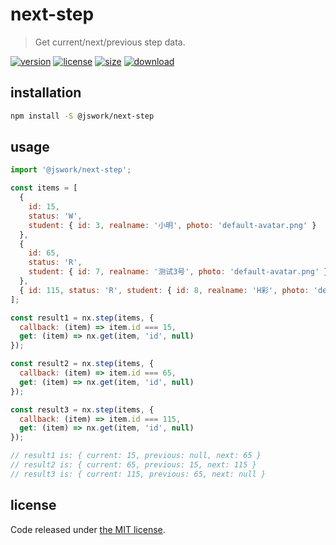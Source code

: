 # next-step
> Get current/next/previous step data.

[![version][version-image]][version-url]
[![license][license-image]][license-url]
[![size][size-image]][size-url]
[![download][download-image]][download-url]

## installation
```bash
npm install -S @jswork/next-step
```

## usage
```js
import '@jswork/next-step';

const items = [
  {
    id: 15,
    status: 'W',
    student: { id: 3, realname: '小明', photo: 'default-avatar.png' }
  },
  {
    id: 65,
    status: 'R',
    student: { id: 7, realname: '测试3号', photo: 'default-avatar.png' }
  },
  { id: 115, status: 'R', student: { id: 8, realname: 'H彩', photo: 'default-avatar.png' } }
];

const result1 = nx.step(items, {
  callback: (item) => item.id === 15,
  get: (item) => nx.get(item, 'id', null)
});

const result2 = nx.step(items, {
  callback: (item) => item.id === 65,
  get: (item) => nx.get(item, 'id', null)
});

const result3 = nx.step(items, {
  callback: (item) => item.id === 115,
  get: (item) => nx.get(item, 'id', null)
});

// result1 is: { current: 15, previous: null, next: 65 }
// result2 is: { current: 65, previous: 15, next: 115 }
// result3 is: { current: 115, previous: 65, next: null }
```

## license
Code released under [the MIT license](https://github.com/afeiship/next-step/blob/master/LICENSE.txt).

[version-image]: https://img.shields.io/npm/v/@jswork/next-step
[version-url]: https://npmjs.org/package/@jswork/next-step

[license-image]: https://img.shields.io/npm/l/@jswork/next-step
[license-url]: https://github.com/afeiship/next-step/blob/master/LICENSE.txt

[size-image]: https://img.shields.io/bundlephobia/minzip/@jswork/next-step
[size-url]: https://github.com/afeiship/next-step/blob/master/dist/next-step.min.js

[download-image]: https://img.shields.io/npm/dm/@jswork/next-step
[download-url]: https://www.npmjs.com/package/@jswork/next-step
